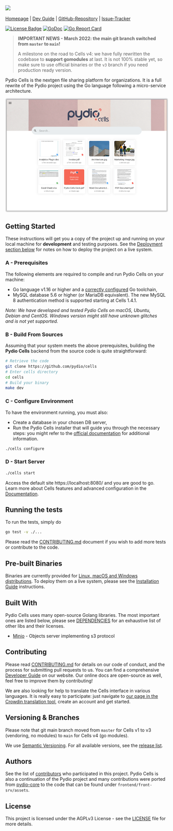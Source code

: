 <img src="https://github.com/pydio/cells/wiki/images/PydioCellsColor.png" width="400" />

[Homepage](https://pydio.com/) | [Dev Guide](https://pydio.com/en/docs/developer-guide) | [GitHub-Repository](https://github.com/pydio/cells) |
[Issue-Tracker](https://github.com/pydio/cells/issues)

[![License Badge](https://img.shields.io/badge/License-AGPL%203%2B-blue.svg)](LICENSE)
[![GoDoc](https://godoc.org/github.com/pydio/cells?status.svg)](https://godoc.org/github.com/pydio/cells)
[![Go Report Card](https://goreportcard.com/badge/github.com/pydio/cells?rand=4)](https://goreportcard.com/report/github.com/pydio/cells)

> **IMPORTANT NEWS - March 2022: the main git branch switched from `master` to `main`!**
> 
> A milestone on the road to Cells v4: we have fully rewritten the codebase to **support gomodules** at last.
> It is not 100% stable yet, so make sure to use official binaries or the `v3` branch if you need production ready version.


Pydio Cells is the nextgen file sharing platform for organizations. It is a full rewrite of the Pydio project using the Go language following a micro-service architecture.

<p align="center">
  <img src="https://raw.githubusercontent.com/pydio/cells-dist/master/resources/v3.0.0/home.png" width="600" style="border: 3px solid #e0e0e0; border-radius: 5px;"/>
</p>

## Getting Started

These instructions will get you a copy of the project up and running on your local machine for **development** and testing purposes. See the [Deployment section below](#deployment) for notes on how to deploy the project on a live system.

### A - Prerequisites

The following elements are required to compile and run Pydio Cells on your machine:

- Go language v1.16 or higher and a [correctly configured](https://golang.org/doc/install#testing) Go toolchain,
- MySQL database 5.6 or higher (or MariaDB equivalent). The new MySQL 8 authentication method is supported starting at Cells 1.4.1.

_Note: We have developed and tested Pydio Cells on macOS, Ubuntu, Debian and CentOS. Windows version might still have unknown glitches and is not yet supported._

### B - Build From Sources

Assuming that your system meets the above prerequisites, building the **Pydio Cells** backend from the source code is quite straightforward:

```sh
# Retrieve the code
git clone https://github.com/pydio/cells
# Enter cells directory
cd cells
# Build your binary
make dev
```

### C - Configure Environment

To have the environment running, you must also:

- Create a database in your chosen DB server,
- Run the Pydio Cells installer that will guide you through the necessary steps: you might refer to the [official documentation](https://pydio.com/en/docs/cells/v2/cells-installation) for additional information.


```sh
./cells configure
```

### D - Start Server

```sh
./cells start
```
Access the default site https://localhost:8080/ and you are good to go. Learn more about Cells features 
and advanced configuration in the [Documentation](https://pydio.com/en/docs).

## Running the tests

To run the tests, simply do

```sh
go test -v ./...
```

Please read the [CONTRIBUTING.md](CONTRIBUTING.md) document if you wish to add more tests or contribute to the code.

## Pre-built Binaries

Binaries are currently provided for [Linux, macOS and Windows distributions](https://pydio.com/en/download). To deploy them on a live system, please see the [Installation Guide](https://pydio.com/en/docs/cells/v2/cells-installation) instructions.

## Built With

Pydio Cells uses many open-source Golang libraries. The most important ones are listed below, please see [DEPENDENCIES](DEPENDENCIES) for an exhaustive list of other libs and their licenses.

- [Minio](https://github.com/minio/minio) - Objects server implementing s3 protocol

## Contributing

Please read [CONTRIBUTING.md](CONTRIBUTING.md) for details on our code of conduct, and the process for submitting pull requests to us. You can find a comprehensive [Developer Guide](https://pydio.com/en/docs/developer-guide) on our website. Our online docs are open-source as well, feel free to improve them by contributing!

We are also looking for help to translate the Cells interface in various languages.
It is really easy to participate: just navigate to [our page in the Crowdin translation tool](https://crowdin.com/project/pydio-cells), create an account and get started.

## Versioning & Branches

Please note that git main branch moved from `master` for Cells v1 to v3 (vendoring, no modules) to `main` for Cells v4 (go modules).

We use [Semantic Versioning](http://semver.org/). For all available versions, see the [release list](https://github.com/pydio/cells/releases).

## Authors

See the list of [contributors](https://github.com/pydio/cells/graphs/contributors) who participated in this project. Pydio Cells is also a continuation of the Pydio project and many contributions were ported from [pydio-core](https://github.com/pydio/pydio-core) to the code that can be found under `frontend/front-srv/assets`.

## License

This project is licensed under the AGPLv3 License - see the [LICENSE](LICENSE) file for more details.
